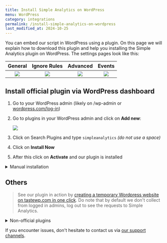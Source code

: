 ```yaml
---
title: Install Simple Analytics on WordPress
menu: WordPress
category: integrations
permalink: /install-simple-analytics-on-wordpress
last_modified_at: 2024-10-25
---
```


You can embed our script in WordPress using a plugin. On this page we will explain how to download this plugin and help you installing the Simple Analytics plugin on WordPress. The settings pages look like this:

| General | Ignore Rules | Advanced | Events |
|:-------:|:------------:|:--------:|:------:|
| ![](https://assets.simpleanalytics.com/docs/wordpress/01-general.png) | ![](https://assets.simpleanalytics.com/docs/wordpress/02-ignore-rules.png) | ![](https://assets.simpleanalytics.com/docs/wordpress/03-advanced.png) | ![](https://assets.simpleanalytics.com/docs/wordpress/04-events.png) |

## Install official plugin via WordPress dashboard

1. Go to your WordPress admin (likely on /wp-admin or [wordpress.com/log-in](https://wordpress.com/log-in))
1. Go to plugins in your WordPress admin and click on **Add new**:

   ![](/images/wordpress-click-add-new-plugin.jpg)

1. Click on Search Plugins and type `simpleanalytics` _(do not use a space)_
1. Click on **Install Now**
1. After this click on **Activate** and our plugin is installed

<details>
   <summary>Manual installation</summary>
   <div markdown="1">

Follow these steps to add Simple Analytics to your WordPress website:

1. First download our plugin via WordPress: [wordpress.org/plugins/simpleanalytics](https://wordpress.org/plugins/simpleanalytics/)
1. Go to your WordPress admin (likely on /wp-admin or [wordpress.com/log-in](https://wordpress.com/log-in))
1. Next click on **Plugins** > **Add New** in the sidebar menu:

   ![](/images/wordpress-click-add-new-plugin.jpg)

1. Click on the **Upload Plugin** button:

   ![](/images/wordpress-click-upload-plugin.jpg)

1. Click on **Browse** to select a file _(this button can have different text depending on your browser)_:

   ![](/images/wordpress-click-browse.jpg)

1. Browse and select the file that you downloaded in the first step:

   ![](/images/wordpress-select-file.jpg)

1. Click on the button **Install Now**:

   ![](/images/wordpress-click-install-now.jpg)

1. Click on **Activate Plugin**:

   ![](/images/wordpress-click-activate-plugin.jpg)

1. If the Simple Analytics plugin is successfully installed it shows a screen like this:

   ![](/images/wordpress-installed-plugins.jpg)

</div>
</details>

## Others

> See our plugin in action by [creating a temporary Wordpress website on tastewp.com in one click](https://tastewp.com/new?pre-installed-plugin-slug=simpleanalytics&redirect=plugins.php&ni=true). Do note that by default we don't collect from logged in admins, log out to see the requests to Simple Analytics.

<details markdown="1">
   <summary>Non-official plugins</summary>

There are two non-official plugins made by others:
 - [WordPress plugin by Refined Practice](/wordpress-plugin-by-refined-practice)
 - [WP Full Picture plugin](/wordpress-full-picture-plugin)

</details>

If you encounter issues, don't hesitate to contact us via [our support channels](https://simpleanalytics.com/contact).
